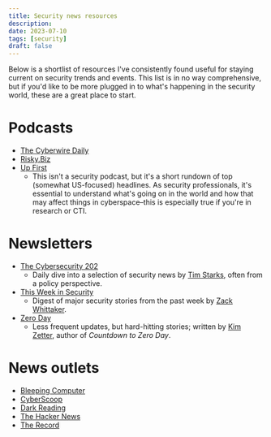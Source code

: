 ```yaml
---
title: Security news resources
description: 
date: 2023-07-10
tags: [security]
draft: false
---
```


Below is a shortlist of resources I've consistently found useful for staying current on security trends and events. This list is in no way comprehensive, but if you'd like to be more plugged in to what's happening in the security world, these are a great place to start. 


# Podcasts
+ [The Cyberwire Daily](https://www.thecyberwire.com/podcasts/daily-podcast)
+ [Risky.Biz](https://risky.biz/)
+ [Up First](https://www.npr.org/sections/upfirst)
    + This isn't a security podcast, but it's a short rundown of top (somewhat US-focused) headlines. As security professionals, it's essential to understand what's going on in the world and how that may affect things in cyberspace–this is especially true if you're in research or CTI. 

# Newsletters
+ [The Cybersecurity 202](https://www.washingtonpost.com/politics/the-202-newsletters/the-cybersecurity-202/)
    + Daily dive into a selection of security news by [Tim Starks](https://twitter.com/timstarks), often from a policy perspective.
+ [This Week in Security](https://this.weekinsecurity.com/)
    + Digest of major security stories from the past week by [Zack Whittaker](https://mastodon.social/@zackwhittaker).
+ [Zero Day](https://zetter.substack.com/)
    + Less frequent updates, but hard-hitting stories; written by [Kim Zetter](https://twitter.com/KimZetter), author of *Countdown to Zero Day*.


# News outlets
+ [Bleeping Computer](https://www.bleepingcomputer.com/)
+ [CyberScoop](https://cyberscoop.com/)
+ [Dark Reading](https://www.darkreading.com/)
+ [The Hacker News](https://thehackernews.com/)
+ [The Record](https://therecord.media/)

